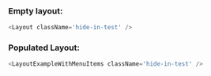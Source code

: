 ### Empty layout:

```js
<Layout className='hide-in-test' />
```

### Populated Layout:

```js
<LayoutExampleWithMenuItems className='hide-in-test' />
```
